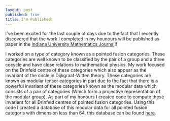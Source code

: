 ```yaml
---
layout: post
published: true
title: I'm Published!
---
```


I've been excited for the last couple of days due to the fact that I recently discovered that the work I completed in my hounours will be published as paper in the [Indiana University Mathematics Journal](https://www.iumj.indiana.edu/)!!

I worked on a type of category known as a pointed fusion categories. These categories are well known to be classified by the pair of a group and a three cocycle and have close relations to mathematical physics. My work focused on the Drinfeld centre of these categories which also appear as the invariant of the circle in Dijkgraaf-Witten theory. These categories are known as modular tensor categories in part due to the fact that there is a powerful invariant of these categories known as the modular data which consists of a pair of categories (Which form a projective representation of the modular group). As part of my honours I created code to compute these invariant for all Drinfeld centres of pointed fusion categories. Using this code I created a database of this modular data for all pointed fusion categoris with dimension less than 64, this database can be found [here](https://tqft.net/web/research/students/AngusGruen/).

